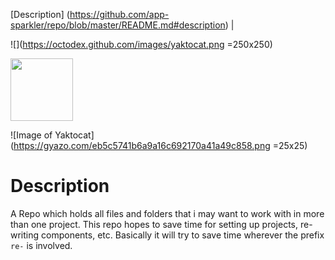 [Description] (https://github.com/app-sparkler/repo/blob/master/README.md#description) | 

![](https://octodex.github.com/images/yaktocat.png =250x250)

<img src="https://octodex.github.com/images/yaktocat.png" width="100" />

![Image of Yaktocat](https://gyazo.com/eb5c5741b6a9a16c692170a41a49c858.png =25x25)

# Description

A Repo which holds all files and folders that i may want to work with in more than one project.  This repo hopes to save time for setting up projects, re-writing components, etc.  Basically it will try to save time wherever the prefix `re-` is involved.
